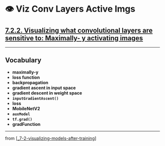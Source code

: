 # 👁 Viz Conv Layers Active Imgs

## [**7.2.2.** Visualizing what convolutional layers are sensitive to: Maximally- y activating images](https://livebook.manning.com/book/deep-learning-with-javascript/chapter-7/108)

---

## **Vocabulary**

- **maximally-y**
- **loss function**
- **backpropagation**
- **gradient ascent in input space**
- **gradient descent in weight space**
- **`inputGradientAscent()`**
- **loss**
- **MobileNetV2**
- **`auxModel`**
- **`tf.grad()`**
- **gradFunction**

---
from [[_7-2-visualizing-models-after-training]]

[//begin]: # "Autogenerated link references for markdown compatibility"
[_7-2-visualizing-models-after-training]: _7-2-visualizing-models-after-training.md "👁 Viz Models After Training"
[//end]: # "Autogenerated link references"
